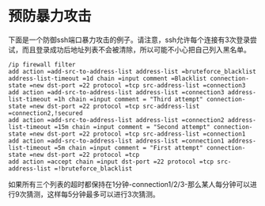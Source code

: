 # 预防暴力攻击

下面是一个防御ssh端口暴力攻击的例子。请注意，ssh允许每个连接有3次登录尝试，而且登录成功后地址列表不会被清除，所以可能不小心把自己列入黑名单。

```shell
/ip firewall filter
add action =add-src-to-address-list address-list =bruteforce_blacklist address-list-timeout =1d chain =input comment =Blacklist connection-state =new dst-port =22 protocol =tcp src-address-list =connection3
add action =add-src-to-address-list address-list =connection3 address-list-timeout =1h chain =input comment = "Third attempt" connection-state =new dst-port =22 protocol =tcp src-address-list =connection2,!secured
add action =add-src-to-address-list address-list =connection2 address-list-timeout =15m chain =input comment = "Second attempt" connection-state =new dst-port =22 protocol =tcp src-address-list =connection1
add action =add-src-to-address-list address-list =connection1 address-list-timeout =5m chain =input comment = "First attempt" connection-state =new dst-port =22 protocol =tcp
add action =accept chain =input dst-port =22 protocol =tcp src-address-list =!bruteforce_blacklist
```

如果所有三个列表的超时都保持在1分钟-connection1/2/3-那么某人每分钟可以进行9次猜测，这样每5分钟最多可以进行3次猜测。
